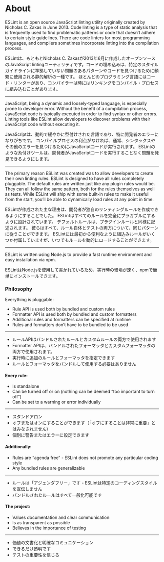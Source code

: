 # About

ESLint is an open source JavaScript linting utility originally created by Nicholas C. Zakas in June 2013. Code linting is a type of static analysis that is frequently used to find problematic patterns or code that doesn’t adhere to certain style guidelines. There are code linters for most programming languages, and compilers sometimes incorporate linting into the compilation process.

ESLintは、もともとNicholas C. Zakasが2013年6月に作成したオープンソースのJavaScript lintingユーティリティです。コードの埋め込みは、特定のスタイルガイドラインに準拠していない問題のあるパターンやコードを見つけるために頻繁に使用される静的解析の一種です。 ほとんどのプログラミング言語にはコード・リンターがあり、コンパイラーは時にはリンキングをコンパイル・プロセスに組み込むことがあります。

---

JavaScript, being a dynamic and loosely-typed language, is especially prone to developer error. Without the benefit of a compilation process, JavaScript code is typically executed in order to find syntax or other errors. Linting tools like ESLint allow developers to discover problems with their JavaScript code without executing it.

JavaScriptは、動的で緩やかに型付けされた言語であり、特に開発者のエラーになりがちです。 コンパイルプロセスの利点がなければ、通常、シンタックスやその他のエラーを見つけるためにJavaScriptコードが実行されます。 ESLintのような糸付けツールは、開発者がJavaScriptコードを実行することなく問題を発見できるようにします。

---

The primary reason ESLint was created was to allow developers to create their own linting rules. ESLint is designed to have all rules completely pluggable. The default rules are written just like any plugin rules would be. They can all follow the same pattern, both for the rules themselves as well as tests. While ESLint will ship with some built-in rules to make it useful from the start, you’ll be able to dynamically load rules at any point in time.

ESLintが作成された主な理由は、開発者が独自のリンティングルールを作成できるようにすることでした。 ESLintはすべてのルールを完全にプラガブルにするように設計されています。 デフォルトルールは、プラグインルールと同様に記述されます。 彼らはすべて、ルール自体とテストの両方について、同じパターンに従うことができます。 ESLintには最初から便利なように組込みルールがいくつか付属していますが、いつでもルールを動的にロードすることができます。

---

ESLint is written using Node.js to provide a fast runtime environment and easy installation via npm.

ESLintはNode.jsを使用して書かれているため、実行時の環境が速く、npmで簡単にインストールできます。


### Philosophy

Everything is pluggable:

- Rule API is used both by bundled and custom rules
- Formatter API is used both by bundled and custom formatters
- Additional rules and formatters can be specified at runtime
- Rules and formatters don’t have to be bundled to be used

---

- ルールAPIはバンドルされたルールとカスタムルールの両方で使用されます
- Formatter APIは、バンドルされたフォーマッタとカスタムフォーマッタの両方で使用されます。
- 実行時に追加のルールとフォーマッタを指定できます
- ルールとフォーマッタをバンドルして使用する必要はありません

#### Every rule:

- Is standalone
- Can be turned off or on (nothing can be deemed “too important to turn off”)
- Can be set to a warning or error individually

---

- スタンドアロン
- オフまたはオンにすることができます（「オフにすることは非常に重要」とはみなされません）
- 個別に警告またはエラーに設定できます

#### Additionally:

- Rules are “agenda free” - ESLint does not promote any particular coding style
- Any bundled rules are generalizable

---

- ルールは「アジェンダフリー」です - ESLintは特定のコーディングスタイルを宣伝しません 
- バンドルされたルールはすべて一般化可能です

#### The project:

- Values documentation and clear communication
- Is as transparent as possible
- Believes in the importance of testing

---

- 価値の文書化と明確なコミュニケーション
- できるだけ透明です
- テストの重要性を信じる
